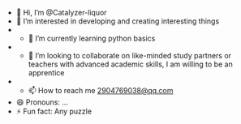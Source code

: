 - 👋 Hi, I’m @Catalyzer-liquor
- 👀 I’m interested in developing and creating interesting things
- - 🌱 I’m currently learning python basics
- - 💞️ I’m looking to collaborate on like-minded study partners or teachers with advanced academic skills, I am willing to be an apprentice
- - 📫 How to reach me 2904769038@qq.com
- 😄 Pronouns: ...
- ⚡ Fun fact: Any puzzle
<!---
Catalyzer-liquor/Catalyzer-liquor is a ✨ special ✨ repository because its `README.md` (this file) appears on your GitHub profile.
You can click the Preview link to take a look at your changes.
--->
